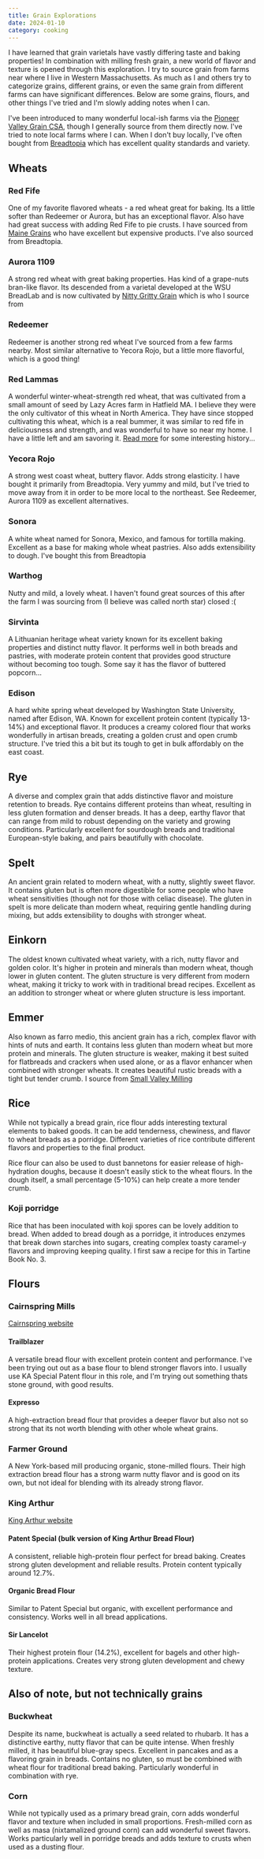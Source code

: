 ```yaml
---
title: Grain Explorations
date: 2024-01-10
category: cooking
---
```


I have learned that grain varietals have vastly differing taste and baking properties! In combination with milling fresh grain, a new world of flavor and texture is opened through this exploration. I try to source grain from farms near where I live in Western Massachusetts. As much as I and others try to categorize grains, different grains, or even the same grain from different farms can have significant differences. Below are some grains, flours, and other things I've tried and I'm slowly adding notes when I can.  

I've been introduced to many wonderful local-ish farms via the [Pioneer Valley Grain CSA](https://localgrain.org/), though I generally source from them directly now.  I've tried to note local farms where I can.  When I don't buy locally, I've often bought from [Breadtopia](https://breadtopia.com/product-category/grains-flours/whole-berries/) which has excellent quality standards and variety.

## Wheats

### Red Fife
One of my favorite flavored wheats - a red wheat great for baking. Its a little softer than Redeemer or Aurora, but has an exceptional flavor. Also have had great success with adding Red Fife to pie crusts. I have sourced from [Maine Grains](https://mainegrains.com/) who have excellent but expensive products. I've also sourced from Breadtopia.

### Aurora 1109
A strong red wheat with great baking properties. Has kind of a grape-nuts bran-like flavor. Its descended from a varietal developed at the WSU BreadLab and is now cultivated by [Nitty Gritty Grain](https://www.nittygrittygrain.com/findus) which is who I source from

### Redeemer
Redeemer is another strong red wheat I've sourced from a few farms nearby. Most similar alternative to Yecora Rojo, but a little more flavorful, which is a good thing!

### Red Lammas
A wonderful winter-wheat-strength red wheat, that was cultivated from a small amount of seed by Lazy Acres farm in Hatfield MA. I believe they were the only cultivator of this wheat in North America. They have since stopped cultivating this wheat, which is a real bummer, it was similar to red fife in deliciousness and strength, and was wonderful to have so near my home. I have a little left and am savoring it.  [Read more](https://www.wheat-gateway.org.uk/hub.php?ID=22) for some interesting history...

### Yecora Rojo
A strong west coast wheat, buttery flavor. Adds strong elasticity. I have bought it primarily from Breadtopia. Very yummy and mild, but I've tried to move away from it in order to be more local to the northeast. See Redeemer, Aurora 1109 as excellent alternatives.

### Sonora
A white wheat named for Sonora, Mexico, and famous for tortilla making. Excellent as a base for making whole wheat pastries. Also adds extensibility to dough. I've bought this from Breadtopia

### Warthog
Nutty and mild, a lovely wheat. I haven't found great sources of this after the farm I was sourcing from (I believe was called north star) closed :(

### Sirvinta
A Lithuanian heritage wheat variety known for its excellent baking properties and distinct nutty flavor. It performs well in both breads and pastries, with moderate protein content that provides good structure without becoming too tough. Some say it has the flavor of buttered popcorn...

### Edison
A hard white spring wheat developed by Washington State University, named after Edison, WA. Known for excellent protein content (typically 13-14%) and exceptional flavor. It produces a creamy colored flour that works wonderfully in artisan breads, creating a golden crust and open crumb structure. I've tried this a bit but its tough to get in bulk affordably on the east coast.  

## Rye
A diverse and complex grain that adds distinctive flavor and moisture retention to breads. Rye contains different proteins than wheat, resulting in less gluten formation and denser breads. It has a deep, earthy flavor that can range from mild to robust depending on the variety and growing conditions. Particularly excellent for sourdough breads and traditional European-style baking, and pairs beautifully with chocolate. 

## Spelt
An ancient grain related to modern wheat, with a nutty, slightly sweet flavor. It contains gluten but is often more digestible for some people who have wheat sensitivities (though not for those with celiac disease). The gluten in spelt is more delicate than modern wheat, requiring gentle handling during mixing, but adds extensibility to doughs with stronger wheat. 

## Einkorn
The oldest known cultivated wheat variety, with a rich, nutty flavor and golden color. It's higher in protein and minerals than modern wheat, though lower in gluten content. The gluten structure is very different from modern wheat, making it tricky to work with in traditional bread recipes. Excellent as an addition to stronger wheat or where gluten structure is less important.  

## Emmer
Also known as farro medio, this ancient grain has a rich, complex flavor with hints of nuts and earth. It contains less gluten than modern wheat but more protein and minerals. The gluten structure is weaker, making it best suited for flatbreads and crackers when used alone, or as a flavor enhancer when combined with stronger wheats. It creates beautiful rustic breads with a tight but tender crumb.  I source from [Small Valley Milling](https://smallvalleymilling.com/shop/)

## Rice
While not typically a bread grain, rice flour adds interesting textural elements to baked goods. It can be add tenderness, chewiness, and flavor to wheat breads as a porridge. Different varieties of rice contribute different flavors and properties to the final product.

Rice flour can also be used to dust bannetons for easier release of high-hydration doughs, because it doesn't easily stick to the wheat flours. In the dough itself, a small percentage (5-10%) can help create a more tender crumb. 

### Koji porridge
Rice that has been inoculated with koji spores can be lovely addition to bread. When added to bread dough as a porridge, it introduces enzymes that break down starches into sugars, creating complex toasty caramel-y flavors and improving keeping quality.  I first saw a recipe for this in Tartine Book No. 3.

## Flours

### Cairnspring Mills
[Cairnspring website](https://cairnspring.com/)

#### Trailblazer
A versatile bread flour with excellent protein content and performance. I've been trying out out as a base flour to blend stronger flavors into.  I usually use KA Special Patent flour in this role, and I'm trying out something thats stone ground, with good results.

#### Expresso
A high-extraction bread flour that provides a deeper flavor but also not so strong that its not worth blending with other whole wheat grains.  

### Farmer Ground
A New York-based mill producing organic, stone-milled flours.  Their high extraction bread flour has a strong warm nutty flavor and is good on its own, but not ideal for blending with its already strong flavor.  

### King Arthur
[King Arthur website](https://www.kingarthurbaking.com/)

#### Patent Special (bulk version of King Arthur Bread Flour)
A consistent, reliable high-protein flour perfect for bread baking. Creates strong gluten development and reliable results. Protein content typically around 12.7%.

#### Organic Bread Flour
Similar to Patent Special but organic, with excellent performance and consistency. Works well in all bread applications.

#### Sir Lancelot
Their highest protein flour (14.2%), excellent for bagels and other high-protein applications. Creates very strong gluten development and chewy texture.

## Also of note, but not technically grains

### Buckwheat
Despite its name, buckwheat is actually a seed related to rhubarb. It has a distinctive earthy, nutty flavor that can be quite intense. When freshly milled, it has beautiful blue-gray specs. Excellent in pancakes and as a flavoring grain in breads. Contains no gluten, so must be combined with wheat flour for traditional bread baking. Particularly wonderful in combination with rye.

### Corn
While not typically used as a primary bread grain, corn adds wonderful flavor and texture when included in small proportions. Fresh-milled corn as well as masa (nixtamalized ground corn) can add wonderful sweet flavors. Works particularly well in porridge breads and adds texture to crusts when used as a dusting flour.